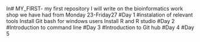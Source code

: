 In# MY_FIRST-
my first repository 
I will write on the bioinformatics work shop we have had from Monday 23-Friday27
#Day 1
#instalation of relevant tools
Install Git bash for windows users
Install R and R studio
#Day 2
#Introduction to command line
#Day 3
#Introduction to Git hub
#Day 4
#Day 5
